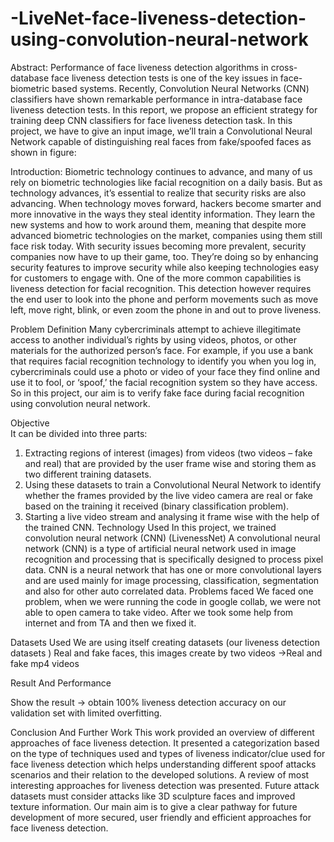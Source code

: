 # -LiveNet-face-liveness-detection-using-convolution-neural-network 
Abstract:
Performance of face liveness detection algorithms in cross-database face liveness detection tests is one of the key issues in face-biometric based systems. Recently, Convolution Neural Networks (CNN) classifiers have shown remarkable performance in intra-database face liveness detection tests.
In this report, we propose an efficient strategy for training deep CNN classifiers for face liveness detection task. 
In this project, we have to give an input image, we’ll train a Convolutional Neural Network capable of distinguishing real faces from fake/spoofed faces as shown in figure:

Introduction:
Biometric technology continues to advance, and many of us rely on biometric technologies like facial recognition on a daily basis. But as technology advances, it’s essential to realize that security risks are also advancing.
When technology moves forward, hackers become smarter and more innovative in the ways they steal identity information. They learn the new systems and how to work around them, meaning that despite more advanced biometric technologies on the market, companies using them still face risk today.
With security issues becoming more prevalent, security companies now have to up their game, too. They’re doing so by enhancing security features to improve security while also keeping technologies easy for customers to engage with. One of the more common capabilities is liveness detection for facial recognition. This detection however requires the end user to look into the phone and perform movements such as move left, move right, blink, or even zoom the phone in and out to prove liveness.

Problem Definition
Many cybercriminals attempt to achieve illegitimate access to another individual’s rights by using videos, photos, or other materials for the authorized person’s face. For example, if you use a bank that requires facial recognition technology to identify you when you log in, cybercriminals could use a photo or video of your face they find online and use it to fool, or ‘spoof,’ the facial recognition system so they have access. So in this project, our aim is to verify fake face during facial recognition using convolution neural network. 

 Objective  
It can be divided into three parts:
1. Extracting regions of interest (images) from videos (two videos – fake and real) that are provided by the user frame wise and storing them as two different training datasets.
2. Using these datasets to train a Convolutional Neural Network to identify whether the frames provided by the live video camera are real or fake based on the training it received (binary classification problem).
3. Starting a live video stream and analysing it frame wise with the help of the trained CNN.
Technology Used
In this project, we trained convolution neural network (CNN) (LivenessNet)
A convolutional neural network (CNN) is a type of artificial neural network used in image recognition and processing that is specifically designed to process pixel data. CNN is a neural network that has one or more convolutional layers and are used mainly for image processing, classification, segmentation and also for other auto correlated data.
Problems faced
We faced one problem, when we were running the code in google collab, we were not able to open camera to take video. After we took some help from internet and from TA and then we fixed it.

Datasets Used
We are using itself creating datasets (our liveness detection datasets )
Real and fake faces, this images create by two videos ->Real and fake mp4 videos 

Result And Performance 
 
Show the result -> obtain 100% liveness detection accuracy on our validation set with limited overfitting.

Conclusion And Further Work
This work provided an overview of different approaches of face liveness detection. It presented a categorization based on the type of techniques used and types of liveness indicator/clue used for face liveness detection which helps understanding different spoof attacks scenarios and their relation to the developed solutions. A review of most interesting approaches for liveness detection was presented.
Future attack datasets must consider attacks like 3D sculpture faces and improved texture information. Our main aim is to give a clear pathway for future development of more secured, user friendly and efficient approaches for face liveness detection.
